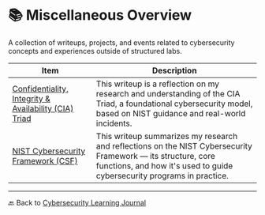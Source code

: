 # 📚 Miscellaneous Overview

A collection of writeups, projects, and events related to cybersecurity concepts and experiences outside of structured labs.

| Item | Description |
|------|-------------|
| [Confidentiality, Integrity & Availability (CIA) Triad](cia-triad.md) | This writeup is a reflection on my research and understanding of the CIA Triad, a foundational cybersecurity model, based on NIST guidance and real-world incidents. |
| [NIST Cybersecurity Framework (CSF)](nist-csf.md) | This writeup summarizes my research and reflections on the NIST Cybersecurity Framework — its structure, core functions, and how it's used to guide cybersecurity programs in practice. |

---

🔙 Back to [Cybersecurity Learning Journal](../README.md)
